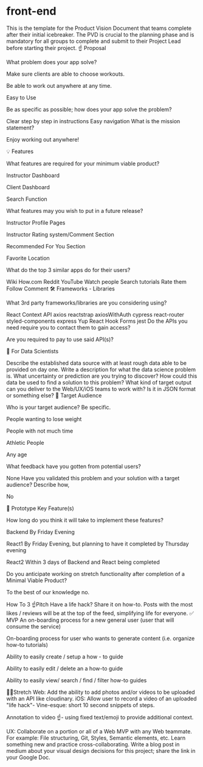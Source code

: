 # front-end

This is the template for the Product Vision Document that teams complete after their initial icebreaker. The PVD is crucial to the planning phase and is mandatory for all groups to complete and submit to their Project Lead before starting their project.
☝️ Proposal

What problem does your app solve?

 Make sure clients are able to choose workouts.

 Be able to work out anywhere at any time.

 Easy to Use


Be as specific as possible; how does your app solve the problem?


Clear step by step in instructions
Easy navigation
What is the mission statement?

 Enjoy working out anywhere!


💡 Features

What features are required for your minimum viable product?

 Instructor Dashboard

 Client Dashboard

 Search Function


What features may you wish to put in a future release?

 Instructor Profile Pages

 Instructor Rating system/Comment Section

 Recommended For You Section

 Favorite Location


What do the top 3 similar apps do for their users?


Wiki How.com
Reddit
YouTube
Watch people
Search tutorials
Rate them
Follow
Comment
🛠 Frameworks - Libraries

What 3rd party frameworks/libraries are you considering using?


React
Context API
axios
reactstrap
axiosWithAuth
cypress
react-router
styled-components
express
Yup
React Hook Forms
jest
Do the APIs you need require you to contact them to gain access?


Are you required to pay to use said API(s)?


🧮 For Data Scientists

Describe the established data source with at least rough data able to be provided on day one.
Write a description for what the data science problem is. What uncertainty or prediction are you trying to discover? How could this data be used to find a solution to this problem?
What kind of target output can you deliver to the Web/UX/iOS teams to work with? Is it in JSON format or something else?
🎯 Target Audience

Who is your target audience? Be specific.

 People wanting to lose weight

 People with not much time

 Athletic People

 Any age


What feedback have you gotten from potential users?


None
Have you validated this problem and your solution with a target audience? Describe how,


No

🔑 Prototype Key Feature(s)

How long do you think it will take to implement these features?

 Backend By Friday Evening

 React1 By Friday Evening, but planning to have it completed by Thursday evening

 React2 Within 3 days of Backend and React being completed


Do you anticipate working on stretch functionality after completion of a Minimal Viable Product?

 To the best of our knowledge no.


How To 3
☝️Pitch
Have a life hack? Share it on how-to. Posts with the most likes / reviews will be at the top of the feed, simplifying life for everyone.
✅ MVP
An on-boarding process for a new general user (user that will consume the service)


On-boarding process for user who wants to generate content (i.e. organize how-to tutorials)


Ability to easily create / setup a how - to guide


Ability to easily edit / delete an a how-to guide


Ability to easily view/ search / find / filter how-to guides


🏃‍♀️Stretch
Web:
Add the ability to add photos and/or videos to be uploaded with an API like cloudinary.
iOS:
Allow user to record a video of an uploaded "life hack"- Vine-esque: short 10 second snippets of steps.


Annotation to video ☝️- using fixed text/emoji to provide additional context.


UX:
Collaborate on a portion or all of a Web MVP with any Web teammate. For example: File structuring, Git, Styles, Semantic elements, etc. Learn something new and practice cross-collaborating.
Write a blog post in medium about your visual design decisions for this project; share the link in your Google Doc.
